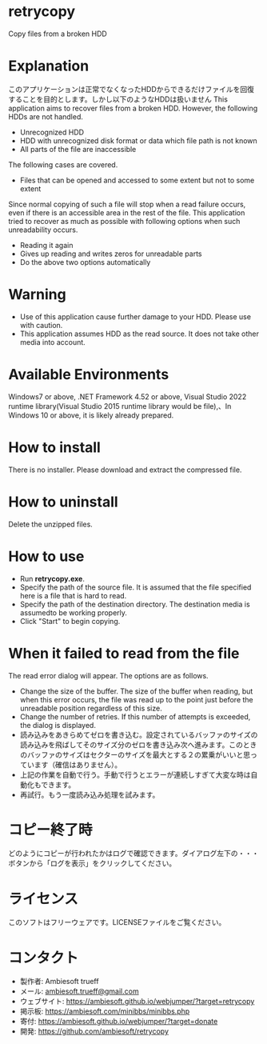# retrycopy
Copy files from a broken HDD

# Explanation
このアプリケーションは正常でなくなったHDDからできるだけファイルを回復することを目的とします。しかし以下のようなHDDは扱いません
This application aims to recover files from a broken HDD. However, the following HDDs are not handled.
* Unrecognized HDD
* HDD with unrecognized disk format or data which file path is not known
* All parts of the file are inaccessible

The following cases are covered.
* Files that can be opened and accessed to some extent but not to some extent

Since normal copying of such a file will stop when a read failure occurs, even if there is an accessible area in the rest of the file.
This application tried to recover as much as possible with following options when such unreadability occurs.
* Reading it again
* Gives up reading and writes zeros for unreadable parts
* Do the above two options automatically

# Warning
* Use of this application cause further damage to your HDD. Please use with caution.
* This application assumes HDD as the read source. It does not take other media into account.

# Available Environments
Windows7 or above, .NET Framework 4.52 or above, Visual Studio 2022 runtime library(Visual Studio 2015 runtime library would be file),、In Windows 10 or above, it is likely already prepared.

# How to install
There is no installer. Please download and extract the compressed file.

# How to uninstall
Delete the unzipped files.

# How to use
* Run **retrycopy.exe**.
* Specify the path of the source file. It is assumed that the file specified here is a file that is hard to read.
* Specify the path of the destination directory. The destination media is assumedto be working properly.
* Click "Start" to begin copying.

# When it failed to read from the file
The read error dialog will appear. The options are as follows.
* Change the size of the buffer. The size of the buffer when reading, but when this error occurs, the file was read up to the point just before the unreadable position regardless of this size.
* Change the number of retries. If this number of attempts is exceeded, the dialog is displayed.
* 読み込みをあきらめてゼロを書き込む。設定されているバッファのサイズの読み込みを飛ばしてそのサイズ分のゼロを書き込み次へ進みます。このときのバッファのサイズはセクターのサイズを最大とする２の累乗がいいと思っています（確信はありません）。
* 上記の作業を自動で行う。手動で行うとエラーが連続しすぎて大変な時は自動化もできます。
* 再試行。もう一度読み込み処理を試みます。

# コピー終了時
どのようにコピーが行われたかはログで確認できます。ダイアログ左下の・・・ボタンから「ログを表示」をクリックしてください。

# ライセンス
このソフトはフリーウェアです。LICENSEファイルをご覧ください。

# コンタクト
- 製作者: Ambiesoft trueff
- メール: <ambiesoft.trueff@gmail.com>
- ウェブサイト: <https://ambiesoft.github.io/webjumper/?target=retrycopy>
- 掲示板: <https://ambiesoft.com/minibbs/minibbs.php>
- 寄付: <https://ambiesoft.github.io/webjumper/?target=donate>
- 開発: <https://github.com/ambiesoft/retrycopy>